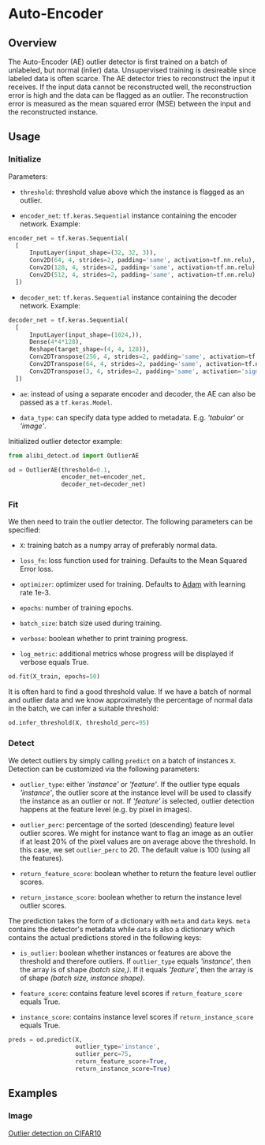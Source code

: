# Auto-Encoder

## Overview

The Auto-Encoder (AE) outlier detector is first trained on a batch of unlabeled, but normal (inlier) data. Unsupervised training is desireable since labeled data is often scarce. The AE detector tries to reconstruct the input it receives. If the input data cannot be reconstructed well, the reconstruction error is high and the data can be flagged as an outlier. The reconstruction error is  measured as the mean squared error (MSE) between the input and the reconstructed instance.

## Usage

### Initialize

Parameters:

* `threshold`: threshold value above which the instance is flagged as an outlier.

* `encoder_net`: `tf.keras.Sequential` instance containing the encoder network. Example:

```python
encoder_net = tf.keras.Sequential(
  [
      InputLayer(input_shape=(32, 32, 3)),
      Conv2D(64, 4, strides=2, padding='same', activation=tf.nn.relu),
      Conv2D(128, 4, strides=2, padding='same', activation=tf.nn.relu),
      Conv2D(512, 4, strides=2, padding='same', activation=tf.nn.relu)
  ])
```

* `decoder_net`: `tf.keras.Sequential` instance containing the decoder network. Example:

```python
decoder_net = tf.keras.Sequential(
  [
      InputLayer(input_shape=(1024,)),
      Dense(4*4*128),
      Reshape(target_shape=(4, 4, 128)),
      Conv2DTranspose(256, 4, strides=2, padding='same', activation=tf.nn.relu),
      Conv2DTranspose(64, 4, strides=2, padding='same', activation=tf.nn.relu),
      Conv2DTranspose(3, 4, strides=2, padding='same', activation='sigmoid')
  ])
```

* `ae`: instead of using a separate encoder and decoder, the AE can also be passed as a `tf.keras.Model`.

* `data_type`: can specify data type added to metadata. E.g. *'tabular'* or *'image'*.

Initialized outlier detector example:

```python
from alibi_detect.od import OutlierAE

od = OutlierAE(threshold=0.1,
               encoder_net=encoder_net,
               decoder_net=decoder_net)
```

### Fit

We then need to train the outlier detector. The following parameters can be specified:

* `X`: training batch as a numpy array of preferably normal data.

* `loss_fn`: loss function used for training. Defaults to the Mean Squared Error loss.

* `optimizer`: optimizer used for training. Defaults to [Adam](https://arxiv.org/abs/1412.6980) with learning rate 1e-3.

* `epochs`: number of training epochs.

* `batch_size`: batch size used during training.

* `verbose`: boolean whether to print training progress.

* `log_metric`: additional metrics whose progress will be displayed if verbose equals True.


```python
od.fit(X_train, epochs=50)
```

It is often hard to find a good threshold value. If we have a batch of normal and outlier data and we know approximately the percentage of normal data in the batch, we can infer a suitable threshold:

```python
od.infer_threshold(X, threshold_perc=95)
```

### Detect

We detect outliers by simply calling `predict` on a batch of instances `X`. Detection can be customized via the following parameters:

* `outlier_type`: either *'instance'* or *'feature'*. If the outlier type equals *'instance'*, the outlier score at the instance level will be used to classify the instance as an outlier or not. If *'feature'* is selected, outlier detection happens at the feature level (e.g. by pixel in images).

* `outlier_perc`: percentage of the sorted (descending) feature level outlier scores. We might for instance want to flag an image as an outlier if at least 20% of the pixel values are on average above the threshold. In this case, we set `outlier_perc` to 20. The default value is 100 (using all the features).

* `return_feature_score`: boolean whether to return the feature level outlier scores.

* `return_instance_score`: boolean whether to return the instance level outlier scores.

The prediction takes the form of a dictionary with `meta` and `data` keys. `meta` contains the detector's metadata while `data` is also a dictionary which contains the actual predictions stored in the following keys:

* `is_outlier`: boolean whether instances or features are above the threshold and therefore outliers. If `outlier_type` equals *'instance'*, then the array is of shape *(batch size,)*. If it equals *'feature'*, then the array is of shape *(batch size, instance shape)*.

* `feature_score`: contains feature level scores if `return_feature_score` equals True.

* `instance_score`: contains instance level scores if `return_instance_score` equals True.


```python
preds = od.predict(X,
                   outlier_type='instance',
                   outlier_perc=75,
                   return_feature_score=True,
                   return_instance_score=True)
```

## Examples

### Image

[Outlier detection on CIFAR10](../../examples/od_ae_cifar10.md)

